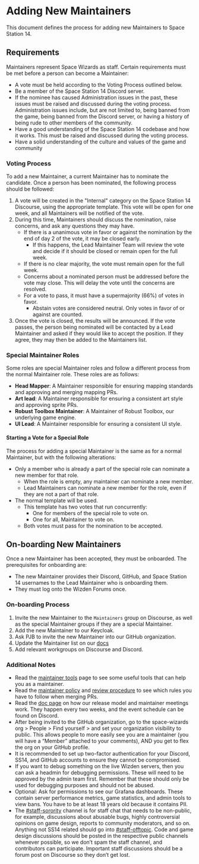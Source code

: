 # Adding New Maintainers

This document defines the process for adding new Maintainers to Space Station 14.

## Requirements

Maintainers represent Space Wizards as staff. Certain requirements must be met before a person can become a Maintainer:
- A vote must be held according to the Voting Process outlined below.
- Be a member of the Space Station 14 Discord server.
- If the nominee has caused Administration issues in the past, these issues must be raised and discussed during the voting process. Administration issues include, but are not limited to, being banned from the game, being banned from the Discord server, or having a history of being rude to other members of the community.
- Have a good understanding of the Space Station 14 codebase and how it works. This must be raised and discussed during the voting process.
- Have a solid understanding of the culture and values of the game and community

### Voting Process

To add a new Maintainer, a current Maintainer has to nominate the candidate. Once a person has been nominated, the following process should be followed:
1. A vote will be created in the "Internal" category on the Space Station 14 Discourse, using the appropriate template. This vote will be open for one week, and all Maintainers will be notified of the vote.
2. During this time, Maintainers should discuss the nomination, raise concerns, and ask any questions they may have.
    - If there is a unanimous vote in favor or against the nomination by the end of day 2 of the vote, it may be closed early.
        - If this happens, the Lead Maintainer Team will review the vote and decide if it should be closed or remain open for the full week.
    - If there is no clear majority, the vote must remain open for the full week.
    - Concerns about a nominated person must be addressed before the vote may close. This will delay the vote until the concerns are resolved.
    - For a vote to pass, it must have a supermajority (66%) of votes in favor. 
        - Abstain votes are considered neutral. Only votes in favor of or against are counted.
3. Once the vote is closed, the results will be announced. If the vote passes, the person being nominated will be contacted by a Lead Maintainer and asked if they would like to accept the position. If they agree, they may then be added to the Maintainers list.

### Special Maintainer Roles

Some roles are special Maintainer roles and follow a different process from the normal Maintainer role. These roles are as follows:
- **Head Mapper**: A Maintainer responsible for ensuring mapping standards and approving and merging mapping PRs.
- **Art lead**: A Maintainer responsible for ensuring a consistent art style and approving sprite PRs.
- **Robust Toolbox Maintainer**: A Maintainer of Robust Toolbox, our underlying game engine. 
- **UI Lead**: A Maintainer responsible for ensuring a consistent UI style.

#### Starting a Vote for a Special Role

The process for adding a special Maintainer is the same as for a normal Maintainer, but with the following alterations:
- Only a member who is already a part of the special role can nominate a new member for that role.
    - When the role is empty, any maintainer can nominate a new member.
    - Lead Maintainers can nominate a new member for the role, even if they are not a part of that role.
- The normal template will be used.
    - This template has two votes that run concurrently:
        - One for members of the special role to vote on.
        - One for all, Maintainer to vote on.
    - Both votes must pass for the nomination to be accepted.


## On-boarding New Maintainers
Once a new Maintainer has been accepted, they must be onboarded. The prerequisites for onboarding are:
- The new Maintainer provides their Discord, GitHub, and Space Station 14 usernames to the Lead Maintainer who is onboarding them.
- They must log onto the Wizden Forums once.

### On-boarding Process

1. Invite the new Maintainer to the `Maintainers` group on Discourse, as well as the special Maintainer groups if they are a special Maintainer.
2. Add the new Maintainer to our Keycloak.
3. Ask PJB to invite the new Maintainer into our GitHub organization.
4. Update the Maintainer list on our [docs](/en/wizden-staff/space-wizards-maintainer-list.html)
5. Add relevant workgroups on Discourse and Discord.

### Additional Notes

- Read the [maintainer tools](/en/wizden-staff/maintainer/maintainer-tools.html) page to see some useful tools that can help you as a maintainer.
- Read the [maintainer policy](/en/wizden-staff/maintainer/maintainer-policy.html) and [review procedure](/en/wizden-staff/maintainer/review-procedure.html) to see which rules you have to follow when merging PRs.
- Read the [doc page](/en/general-development/codebase-info/releases.html) on how our release model and maintainer meetings work. They happen every two weeks, and the event schedule can be found on Discord.
- After being invited to the GitHub organization, go to the space-wizards org > People > Find yourself > and set your organization visibility to public. This allows people to more easily see you are a maintainer (you will have a “Member” attached to your comments), AND you get to flex the org on your GitHub profile.
- It is recommended to set up two-factor authentication for your Discord, SS14, and GitHub accounts to ensure they cannot be compromised.
- If you want to debug something on the live Wizden servers, then you can ask a headmin for debugging permissions. These will need to be approved by the admin team first. Remember that these should only be used for debugging purposes and should not be abused.
- Optional: Ask for permissions to see our Grafana dashboards. These contain server performance metrics, game statistics, and admin tools to view bans. You have to be at least 18 years old because it contains PII.
- The [#staff-sorority](https://discord.com/channels/310555209753690112/1193403928096821358) channel is for staff chat that needs to be non-public, for example, discussions about abusable bugs, highly controversial opinions on game design, reports to community moderators, and so on. Anything not SS14 related should go into [#staff-offtopic](https://discord.com/channels/310555209753690112/1145595686201610252). Code and game design discussions should be posted in the respective public channels whenever possible, so we don’t spam the staff channel, and contributors can participate. Important staff discussions should be a forum post on Discourse so they don’t get lost.
